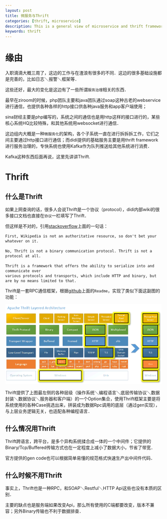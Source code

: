 ```yaml
---
layout: post
title: 微服务与Thrift
categories: [thrift, microservice]
description: This is a general view of microservice and thrift framework.
keywords: thrift
---
```

# 缘由

入职滴滴大概三周了，这边的工作与在渣浪有很多的不同．这边的很多基础设施都是完善的，比如日志＼报警＼框架等．

这些还好，最大的变化是这边有了一些所谓`服务治理`相关的东西．

最早在ziroom的时候，php团队主要和java团队通过soap这种古老的webservice进行通信，也提供各种各样的http接口供各种java服务和app客户端使用；

sina财经主要是php编写的，系统之间的通信也是用http这样的接口进行的，某些核心系统HQ比较特殊，和其他系统用websocket进行通信．

这边组内大概是一种`微服务化`的架构，各个子系统一直在进行拆拆拆工作，它们之间主要通过http接口进行通信；而didi提供的基础服务主要是用thrift framework进行服务治理的，专快系统也使用Kafka作为队列推送给其他系统进行消费．

Kafka这种东西后面再说，这里先讲讲Thrift.

# Thrift

## 什么是Thrift

如果上网查询的话，很多人会说Thrift是一个协议（protocol），didi内部wiki的很多接口文档也直接在`协议`一栏填写了Thrift．

但这样是不对的，引用[stackoverflow](https://stackoverflow.com/questions/38088324/thrift-can-use-http-but-it-is-a-binary-communication-protocol)上面的一句话：

    First, Wikipedia is not an authoritative resource, so don't bet your whatever on it.

    No, Thrift is not a binary communication protocol. Thrift is not a protocol at all.

    Thrift is a framework that offers the ability to serialize into and communicate over 
    various protocols and transports, which include HTTP and binary, but are by no means limited to that.
    
Thrift是一套RPC通信框架，根据[github](https://github.com/apache/thrift)上面的`Readme`，实现了类似下面这副图的功能：

![thrift layers](https://github.com/apache/thrift/raw/master/doc/images/thrift-layers.png)

Thrift提供了上图最左侧的各种层级（操作系统＼编程语言＼底层传输协议＼数据封装＼数据协议＼服务器和客户端）的一个Option集合，使用Thrift框架主要是将系统使用的各种Case挑选出来，拼装成为数据Rpc调用的底层（通过gen实现），与上层业务逻辑无关，也适配各种编程语言．

## 什么情况用Thrift

Thrift跨语言，跨平台，是多个异构系统揉合成一体的一个中间件；它提供的Binary/Tcp/Buffered传输方式也在一定程度上减小了数据大小，节省了带宽．

官方提供的gen code也可以根据简单易懂的规范格式快速生产出中间件代码．

## 什么时候不用Thrift

事实上，Thrift也是一种RPC，和SOAP＼Restful＼HTTP Api这些也没有本质的区别．

主要的缺点也是服务端如果改变Api，那么所有使用的C端都要改变，版本不兼容；另外Binary传输也不利于数据排查．

